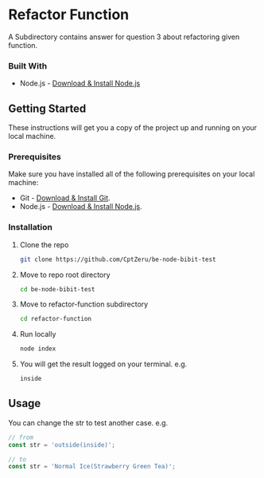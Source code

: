 # Refactor Function

A Subdirectory contains answer for question 3 about refactoring given function.

### Built With
- Node.js - [Download & Install Node.js](https://nodejs.org/en/download/)

## Getting Started

These instructions will get you a copy of the project up and running on your local machine.

### Prerequisites

Make sure you have installed all of the following prerequisites on your local machine:

- Git - [Download & Install Git](https://git-scm.com/downloads).
- Node.js - [Download & Install Node.js](https://nodejs.org/en/download/).

### Installation

1. Clone the repo
   ```sh
   git clone https://github.com/CptZeru/be-node-bibit-test
   ```
2. Move to repo root directory
   ```sh
   cd be-node-bibit-test
   ```
3. Move to refactor-function subdirectory
   ```sh
   cd refactor-function
   ```
4. Run locally
   ```sh
   node index
   ```
5. You will get the result logged on your terminal. e.g.
   ```sh
   inside
   ```
## Usage

You can change the str to test another case. e.g.

```js
// from
const str = 'outside(inside)';

// to
const str = 'Normal Ice(Strawberry Green Tea)';
```
